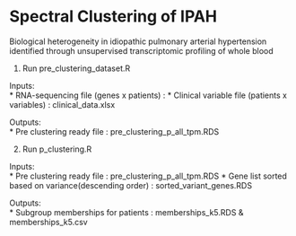 # Spectral Clustering of IPAH
Biological heterogeneity in idiopathic pulmonary arterial hypertension identified through unsupervised transcriptomic profiling of whole blood

1. Run pre_clustering_dataset.R
  
  Inputs:  
      * RNA-sequencing file (genes x patients) : 
      * Clinical variable file (patients x variables) : clinical_data.xlsx
      
  Outputs:  
      * Pre clustering ready file : pre_clustering_p_all_tpm.RDS
  

2. Run p_clustering.R
      
  Inputs:  
      * Pre clustering ready file : pre_clustering_p_all_tpm.RDS
      * Gene list sorted based on variance(descending order) : sorted_variant_genes.RDS
      
  Outputs:  
      * Subgroup memberships for patients : memberships_k5.RDS & memberships_k5.csv
  
